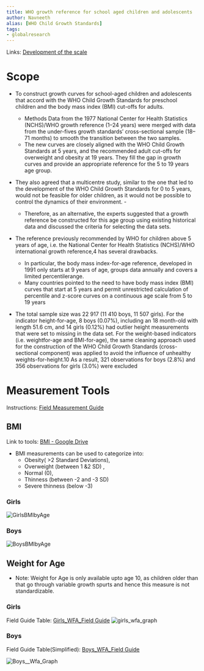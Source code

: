 ```yaml
---
title: WHO growth reference for school aged children and adolescents
author: Navneeth
alias: [WHO Child Growth Standards]
tags: 
- globalresearch
---
```


Links: [Development of the scale](https://drive.google.com/file/d/1yyRKVH75k9ZyErCQ0A-_U07HrnOWmtJ0/view?usp=sharing)


# Scope
-  To construct growth curves for school-aged children and adolescents that accord with the WHO Child Growth Standards  for preschool children and the body mass index (BMI) cut-offs for adults. 
	- Methods Data from the 1977 National Center for Health Statistics (NCHS)/WHO growth reference (1–24 years) were merged  with data from the under-fives growth standards’ cross-sectional sample (18–71 months) to smooth the transition between the  two samples.
	- The new curves are closely aligned with the WHO Child Growth Standards at 5 years, and the recommended adult  cut-offs for overweight and obesity at 19 years. They fill the gap in growth curves and provide an appropriate reference for the 5 to 19 years age group.

- They also agreed  that a multicentre study, similar to the  one that led to the development of the  WHO Child Growth Standards for 0 to  5 years, would not be feasible for older  children, as it would not be possible to  control the dynamics of their environment. - 
	- Therefore, as an alternative, the experts suggested that a growth reference  be constructed for this age group using existing historical data and discussed the criteria for selecting the data sets.

- The reference previously recommended by WHO for children above 5  years of age, i.e. the National Center for  Health Statistics (NCHS)/WHO international growth reference,4 has several drawbacks.
	-  In particular, the body mass  index-for-age reference, developed in 1991 only starts at 9 years of age, groups data annually and covers a limited percentilerange.
	-  Many countries pointed to the need to have body mass  index (BMI) curves that start at 5 years  and permit unrestricted calculation of  percentile and z-score curves on a continuous age scale from 5 to 19 years

- The total sample size was 22 917  (11 410 boys, 11 507 girls). For the indicator height-for-age, 8 boys (0.07%),  including an 18 month-old with length  51.6 cm, and 14 girls (0.12%) had  outlier height measurements that were  set to missing in the data set. For the  weight-based indicators (i.e. weightfor-age and BMI-for-age), the same  cleaning approach used for the construction of the WHO Child Growth  Standards (cross-sectional component)  was applied to avoid the influence of unhealthy weights-for-height.10 As a  result, 321 observations for boys (2.8%)  and 356 observations for girls (3.0%)  were excluded
	


# Measurement Tools

Instructions: [Field Measurement Guide](https://www.who.int/childgrowth/training/module_c_interpreting_indicators.pdf)
## BMI

Link to tools: [BMI - Google Drive](https://drive.google.com/drive/u/0/folders/1r4Ac4zQMJRrn8oKDVM4qto6anbki8Bsx)

- BMI measurements can be used to categorize into:
	- Obesity( >2 Standard Deviations), 
	- Overweight (between 1 &2 SD) ,
	-  Normal (0), 
	- Thinness (between -2 and -3 SD) 
	- Severe thinness (below -3)


### Girls
![GirlsBMIbyAge](https://drive.google.com/uc?id=10xU_YlX6_gYgaDwrkuwC_m0cZYnUKKAa)

### Boys


![BoysBMIbyAge](https://drive.google.com/uc?id=1Ycpnj9o99duIkYRE14J1ptcyIq_q6ZcK)




## Weight for Age 

- Note: Weight for Age is only available upto age 10, as children older than that go through variable growth spurts and hence this measure is not standardizable. 


### Girls

Field Guide Table: [Girls_WFA_Field Guide](https://drive.google.com/file/d/1ibSS0pp4uYvjEDG2hS8OWt2G0i_Mtvm8/view?usp=sharing)
![girls_wfa_graph](https://drive.google.com/uc?id=1R4VytqWNfxtoC0HPiqlMyKT8fXsX1fiQ)

### Boys

Field Guide Table(Simplified): [Boys_WFA_Field Guide](https://drive.google.com/file/d/1WdwQ1-QEQgcNjb1rOmF-aJovN6dzA8Qr/view?usp=sharing)


![Boys__Wfa_Graph](https://drive.google.com/uc?id=1ulDa3oL99YWoGTmj1GGd-xGkEshevgsu)
